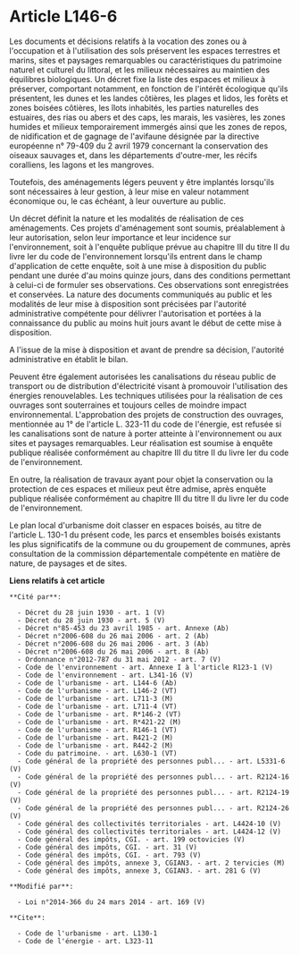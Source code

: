 # Article L146-6

Les documents et décisions relatifs à la vocation des zones ou à l'occupation et à l'utilisation des sols préservent les
espaces terrestres et marins, sites et paysages remarquables ou caractéristiques du patrimoine naturel et culturel du
littoral, et les milieux nécessaires au maintien des équilibres biologiques. Un décret fixe la liste des espaces et milieux à
préserver, comportant notamment, en fonction de l'intérêt écologique qu'ils présentent, les dunes et les landes côtières, les
plages et lidos, les forêts et zones boisées côtières, les îlots inhabités, les parties naturelles des estuaires, des rias ou
abers et des caps, les marais, les vasières, les zones humides et milieux temporairement immergés ainsi que les zones de
repos, de nidification et de gagnage de l'avifaune désignée par la directive européenne n° 79-409 du 2 avril 1979 concernant
la conservation des oiseaux sauvages et, dans les départements d'outre-mer, les récifs coralliens, les lagons et les
mangroves. 

Toutefois, des aménagements légers peuvent y être implantés lorsqu'ils sont nécessaires à leur gestion, à leur mise en valeur
notamment économique ou, le cas échéant, à leur ouverture au public. 

Un décret définit la nature et les modalités de réalisation de ces aménagements. Ces projets d'aménagement sont soumis,
préalablement à leur autorisation, selon leur importance et leur incidence sur l'environnement, soit à l'enquête publique
prévue au chapitre III du titre II du livre Ier du code de l'environnement lorsqu'ils entrent dans le champ d'application de
cette enquête, soit à une mise à disposition du public pendant une durée d'au moins quinze jours, dans des conditions
permettant à celui-ci de formuler ses observations. Ces observations sont enregistrées et conservées. La nature des documents
communiqués au public et les modalités de leur mise à disposition sont précisées par l'autorité administrative compétente
pour délivrer l'autorisation et portées à la connaissance du public au moins huit jours avant le début de cette mise à
disposition. 

A l'issue de la mise à disposition et avant de prendre sa décision, l'autorité administrative en établit le bilan. 

Peuvent être également autorisées les canalisations du réseau public de transport ou de distribution d'électricité visant à
promouvoir l'utilisation des énergies renouvelables. Les techniques utilisées pour la réalisation de ces ouvrages sont
souterraines et toujours celles de moindre impact environnemental. L'approbation des projets de construction des ouvrages,
mentionnée au 1° de l'article L. 323-11 du code de l'énergie, est refusée si les canalisations sont de nature à porter
atteinte à l'environnement ou aux sites et paysages remarquables. Leur réalisation est soumise à enquête publique réalisée
conformément au chapitre III du titre II du livre Ier du code de l'environnement. 

En outre, la réalisation de travaux ayant pour objet la conservation ou la protection de ces espaces et milieux peut être
admise, après enquête publique réalisée conformément au chapitre III du titre II du livre Ier du code de l'environnement. 

Le plan local d'urbanisme doit classer en espaces boisés, au titre de l'article L. 130-1 du présent code, les parcs et
ensembles boisés existants les plus significatifs de la commune ou du groupement de communes, après consultation de la
commission départementale compétente en matière de nature, de paysages et de sites.

**Liens relatifs à cet article**

	**Cité par**:

	  - Décret du 28 juin 1930 - art. 1 (V)
	  - Décret du 28 juin 1930 - art. 5 (V)
	  - Décret n°85-453 du 23 avril 1985 - art. Annexe (Ab)
	  - Décret n°2006-608 du 26 mai 2006 - art. 2 (Ab)
	  - Décret n°2006-608 du 26 mai 2006 - art. 3 (Ab)
	  - Décret n°2006-608 du 26 mai 2006 - art. 8 (Ab)
	  - Ordonnance n°2012-787 du 31 mai 2012 - art. 7 (V)
	  - Code de l'environnement - art. Annexe I à l'article R123-1 (V)
	  - Code de l'environnement - art. L341-16 (V)
	  - Code de l'urbanisme - art. L144-6 (Ab)
	  - Code de l'urbanisme - art. L146-2 (VT)
	  - Code de l'urbanisme - art. L711-3 (M)
	  - Code de l'urbanisme - art. L711-4 (VT)
	  - Code de l'urbanisme - art. R*146-2 (VT)
	  - Code de l'urbanisme - art. R*421-22 (M)
	  - Code de l'urbanisme - art. R146-1 (VT)
	  - Code de l'urbanisme - art. R421-2 (M)
	  - Code de l'urbanisme - art. R442-2 (M)
	  - Code du patrimoine. - art. L630-1 (VT)
	  - Code général de la propriété des personnes publ... - art. L5331-6 (V)
	  - Code général de la propriété des personnes publ... - art. R2124-16 (V)
	  - Code général de la propriété des personnes publ... - art. R2124-19 (V)
	  - Code général de la propriété des personnes publ... - art. R2124-26 (V)
	  - Code général des collectivités territoriales - art. L4424-10 (V)
	  - Code général des collectivités territoriales - art. L4424-12 (V)
	  - Code général des impôts, CGI. - art. 199 octovicies (V)
	  - Code général des impôts, CGI. - art. 31 (V)
	  - Code général des impôts, CGI. - art. 793 (V)
	  - Code général des impôts, annexe 3, CGIAN3. - art. 2 tervicies (M)
	  - Code général des impôts, annexe 3, CGIAN3. - art. 281 G (V)

	**Modifié par**:

	  - Loi n°2014-366 du 24 mars 2014 - art. 169 (V)

	**Cite**:

	  - Code de l'urbanisme - art. L130-1
	  - Code de l'énergie - art. L323-11
